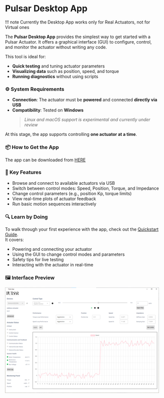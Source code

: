 # Pulsar Desktop App

!!! note
    Currently the Desktop App works only for Real Actuators, not for Virtual ones

The **Pulsar Desktop App** provides the simplest way to get started with a Pulsar Actuator. It offers a graphical interface (GUI) to configure, control, and monitor the actuator without writing any code.

This tool is ideal for:
- **Quick testing** and tuning actuator parameters
- **Visualizing data** such as position, speed, and torque
- **Running diagnostics** without using scripts

### ⚙️ System Requirements

- **Connection**: The actuator must be **powered** and connected **directly via USB**
- **Compatibility**: Tested on **Windows**  
  > _Linux and macOS support is experimental and currently under review_

At this stage, the app supports controlling **one actuator at a time**.

### 📦 How to Get the App

The app can be downloaded from [HERE](../download/download_app.md)

### 🚀 Key Features

- Browse and connect to available actuators via USB
- Switch between control modes: Speed, Position, Torque, and Impedance
- Change control parameters (e.g., position Kp, torque limits)
- View real-time plots of actuator feedback
- Run basic motion sequences interactively

### 🔍 Learn by Doing

To walk through your first experience with the app, check out the [Quickstart Guide](../../quickstarts/quickstart_desktop_app.md).  
It covers:
- Powering and connecting your actuator  
- Using the GUI to change control modes and parameters  
- Safety tips for live testing  
- Interacting with the actuator in real-time  

### 🖼 Interface Preview

![Pulsar Desktop GUI](../../assets/images/GUI_01.png)
